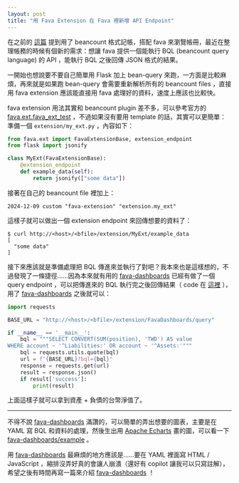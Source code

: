 ```yaml
---
layout: post
title: "用 Fava Extension 在 Fava 裡新增 API Endpoint"
---
```


在之前的 [這篇](/personal-finance-software-2023) 提到用了 beancount 格式記帳，搭配 fava 來瀏覽帳冊，最近在整理帳務的時候有個新的需求：想讓 fava 提供一個能執行 BQL (beancount query language) 的 API ，能執行 BQL 之後回傳 JSON 格式的結果。

一開始也想說要不要自己簡單用 Flask 加上 bean-query 來跑，一方面是比較麻煩，再來就是如果跑 bean-query 會需要重新解析所有的 beancount files ，直接用 fava extension 應該能直接用 fava 處理好的資料，速度上應該也比較快。

fava extension 用法其實和 beancount plugin 差不多，可以參考官方的 [fava.ext.fava_ext_test](https://github.com/beancount/fava/tree/main/src/fava/ext/fava_ext_test) ，不過如果沒有要用 template 的話，其實可以更簡單：準備一個 `extension/my_ext.py` ，內容如下：

```python
from fava.ext import FavaExtensionBase, extension_endpoint
from flask import jsonify

class MyExt(FavaExtensionBase):
    @extension_endpoint
    def example_data(self):
        return jsonify(["some data"])
```

接著在自己的 beancount file 裡加上：

```beancount
2024-12-09 custom "fava-extension" "extension.my_ext"
```

這樣子就可以做出一個 extension endpoint 來回傳想要的資料了：

```console
$ curl http://<host>/<bfile>/extension/MyExt/example_data
[
  "some data"
]
```

接下來應該就是準備處理把 BQL 傳進來並執行了對吧？我本來也是這樣想的，不過發現了一條捷徑……因為本來就有用的 [fava-dashboards][] 已經有做了一個 query endpoint ，可以把傳進來的 BQL 執行完之後回傳結果（ code 在 [這裡](https://github.com/andreasgerstmayr/fava-dashboards/blob/50a0b7c/src/fava_dashboards/__init__.py#L203-L213) ），用了 [fava-dashboards][] 之後就可以：

```python
import requests

BASE_URL = "http://<host>/<bfile>/extension/FavaDashboards/query"

if __name__ == '__main__':
    bql = """SELECT CONVERT(SUM(position), 'TWD') AS value
WHERE account ~ '^Liabilities:' OR account ~ '^Assets:'"""
    bql = requests.utils.quote(bql)
    url = f"{BASE_URL}?bql={bql}"
    response = requests.get(url)
    result = response.json()
    if result['success']:
        print(result)
```

上面這樣子就可以拿到資產 + 負債的台幣淨值了。

---

不得不說 [fava-dashboards][] 滿讚的，可以簡單的弄出想要的圖表，主要是在 YAML 寫 BQL 和資料的處理，然後生出用 [Apache Echarts](https://echarts.apache.org/zh/index.html) 畫的圖，可以看一下 [fava-dashboards/example](https://github.com/andreasgerstmayr/fava-dashboards/tree/main/example) 。

用 [fava-dashboards][] 最麻煩的地方應該是……要在 YAML 裡面寫 HTML / JavaScript ，縮排沒弄好真的會讓人崩潰（還好有 copilot 讓我可以只寫註解），希望之後有時間再寫一篇來介紹 [fava-dashboards][] ！

[fava-dashboards]: https://github.com/andreasgerstmayr/fava-dashboards

